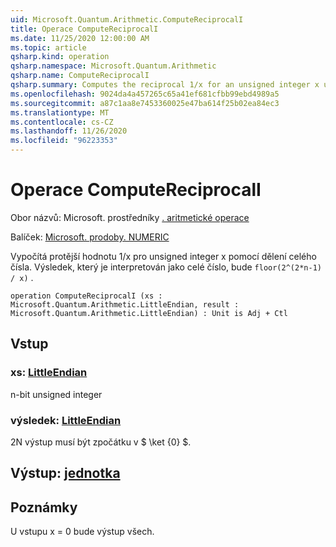 ```yaml
---
uid: Microsoft.Quantum.Arithmetic.ComputeReciprocalI
title: Operace ComputeReciprocalI
ms.date: 11/25/2020 12:00:00 AM
ms.topic: article
qsharp.kind: operation
qsharp.namespace: Microsoft.Quantum.Arithmetic
qsharp.name: ComputeReciprocalI
qsharp.summary: Computes the reciprocal 1/x for an unsigned integer x using integer division. The result, interpreted as an integer, will be `floor(2^(2*n-1) / x)`.
ms.openlocfilehash: 9024da4a457265c65a41ef681cfbb99ebd4989a5
ms.sourcegitcommit: a87c1aa8e7453360025e47ba614f25b02ea84ec3
ms.translationtype: MT
ms.contentlocale: cs-CZ
ms.lasthandoff: 11/26/2020
ms.locfileid: "96223353"
---
```

# <a name="computereciprocali-operation"></a>Operace ComputeReciprocalI

Obor názvů: Microsoft. prostředníky [. aritmetické operace](xref:Microsoft.Quantum.Arithmetic)

Balíček: [Microsoft. prodoby. NUMERIC](https://nuget.org/packages/Microsoft.Quantum.Numerics)


Vypočítá protější hodnotu 1/x pro unsigned integer x pomocí dělení celého čísla. Výsledek, který je interpretován jako celé číslo, bude `floor(2^(2*n-1) / x)` .

```qsharp
operation ComputeReciprocalI (xs : Microsoft.Quantum.Arithmetic.LittleEndian, result : Microsoft.Quantum.Arithmetic.LittleEndian) : Unit is Adj + Ctl
```


## <a name="input"></a>Vstup

### <a name="xs--littleendian"></a>xs: [LittleEndian](xref:Microsoft.Quantum.Arithmetic.LittleEndian)

n-bit unsigned integer


### <a name="result--littleendian"></a>výsledek: [LittleEndian](xref:Microsoft.Quantum.Arithmetic.LittleEndian)

2N výstup musí být zpočátku v $ \ket {0} $.



## <a name="output--unit"></a>Výstup: [jednotka](xref:microsoft.quantum.lang-ref.unit)



## <a name="remarks"></a>Poznámky

U vstupu x = 0 bude výstup všech.